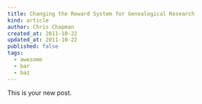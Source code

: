 ```yaml
---
title: Changing the Reward System for Genealogical Research
kind: article
author: Chris Chapman
created_at: 2011-10-22
updated_at: 2011-10-22
published: false
tags:
  - awesome
  - bar
  - baz
---
```

This is your new post.
